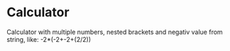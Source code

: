 # Calculator 
Calculator with multiple numbers, nested brackets and negativ value from string, like: -2*(-2+-2+(2/2))

